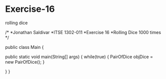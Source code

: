 # Exercise-16
rolling dice

/*
*Jonathan Saldivar
*ITSE 1302-011
*Exercise 16
*Rolling Dice 1000 times
*/

public class Main {

   public static void main(String[] args) {
   while(true) {
   PairOfDice objDice = new PairOfDice();
   }
   
   }
}
   
